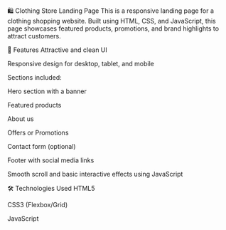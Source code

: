 🛍️ Clothing Store Landing Page
This is a responsive landing page for a clothing shopping website. Built using HTML, CSS, and JavaScript, this page showcases featured products, promotions, and brand highlights to attract customers.

🌟 Features
Attractive and clean UI

Responsive design for desktop, tablet, and mobile

Sections included:

Hero section with a banner

Featured products

About us

Offers or Promotions

Contact form (optional)

Footer with social media links

Smooth scroll and basic interactive effects using JavaScript

🛠️ Technologies Used
HTML5

CSS3 (Flexbox/Grid)

JavaScript
